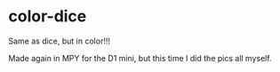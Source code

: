 # color-dice
Same as dice, but in color!!!

Made again in MPY for the D1 mini, but this time I did the pics all myself.
